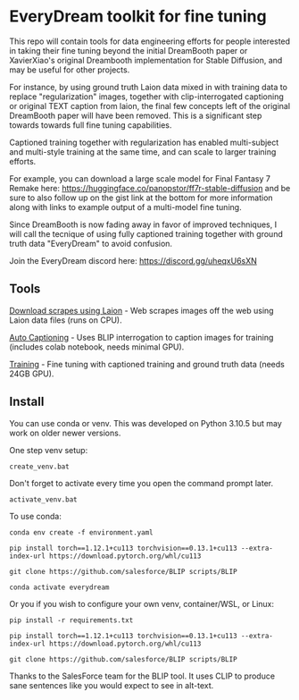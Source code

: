 # EveryDream toolkit for fine tuning

This repo will contain tools for data engineering efforts for people interested in taking their fine tuning beyond the initial DreamBooth paper or XavierXiao's original Dreambooth implementation for Stable Diffusion, and may be useful for other projects.

For instance, by using ground truth Laion data mixed in with training data to replace "regularization" images, together with clip-interrogated captioning or original TEXT caption from laion, the final few concepts left of the original DreamBooth paper will have been removed.  This is a significant step towards towards full fine tuning capabilities. 

Captioned training together with regularization has enabled multi-subject and multi-style training at the same time, and can scale to larger training efforts.

For example, you can download a large scale model for Final Fantasy 7 Remake here: https://huggingface.co/panopstor/ff7r-stable-diffusion and be sure to also follow up on the gist link at the bottom for more information along with links to example output of a multi-model fine tuning. 

Since DreamBooth is now fading away in favor of improved techniques, I will call the tecnique of using fully captioned training together with ground truth data "EveryDream" to avoid confusion.

Join the EveryDream discord here: https://discord.gg/uheqxU6sXN

## Tools

[Download scrapes using Laion](./doc/LAION_SCRAPE.md) - Web scrapes images off the web using Laion data files (runs on CPU).

[Auto Captioning](./doc/AUTO_CAPTION.md) - Uses BLIP interrogation to caption images for training (includes colab notebook, needs minimal GPU).

[Training](https://github.com/victorchall/EveryDream-trainer) - Fine tuning with captioned training and ground truth data (needs 24GB GPU).

## Install

You can use conda or venv.  This was developed on Python 3.10.5 but may work on older newer versions.

One step venv setup:

    create_venv.bat

Don't forget to activate every time you open the command prompt later.

    activate_venv.bat

To use conda:

    conda env create -f environment.yaml

    pip install torch==1.12.1+cu113 torchvision==0.13.1+cu113 --extra-index-url https://download.pytorch.org/whl/cu113

    git clone https://github.com/salesforce/BLIP scripts/BLIP

    conda activate everydream

Or you if you wish to configure your own venv, container/WSL, or Linux:

    pip install -r requirements.txt

    pip install torch==1.12.1+cu113 torchvision==0.13.1+cu113 --extra-index-url https://download.pytorch.org/whl/cu113

    git clone https://github.com/salesforce/BLIP scripts/BLIP

Thanks to the SalesForce team for the BLIP tool. It uses CLIP to produce sane sentences like you would expect to see in alt-text.